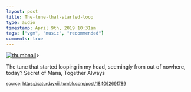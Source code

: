```yaml
---
layout: post
title: The-tune-that-started-loop
type: audio
timestamp: April 9th, 2019 10:31am
tags: ["vgm", "music", "recommended"]
comments: true
---
```

[![thumbnail](http://i3.ytimg.com/vi/GtpaOi7Y-t8/hqdefault.jpg)](https://www.youtube.com/watch?v=GtpaOi7Y-t8)>
    
The tune that started looping in my head, seemingly from out of nowhere, today?
Secret of Mana, Together Always
 
  
<small>source: https://saturdayxiii.tumblr.com/post/184062691789</small>